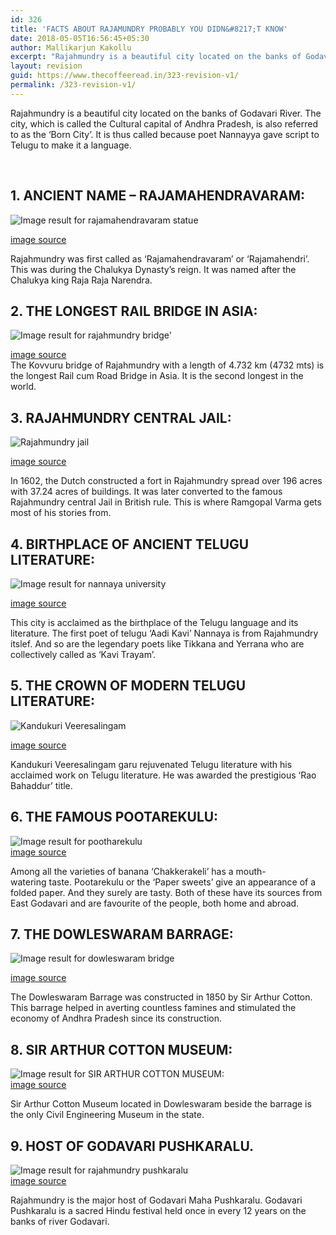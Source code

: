 ```yaml
---
id: 326
title: 'FACTS ABOUT RAJAMUNDRY PROBABLY YOU DIDN&#8217;T KNOW'
date: 2018-05-05T16:56:45+05:30
author: Mallikarjun Kakollu
excerpt: "Rajahmundry is a beautiful city located on the banks of Godavari River. The city, which is called the Cultural capital of Andhra Pradesh, is also referred to as the 'Born City'. It is thus called because poet Nannayya gave script to Telugu to make it a language."
layout: revision
guid: https://www.thecoffeeread.in/323-revision-v1/
permalink: /323-revision-v1/
---
```

Rajahmundry is a beautiful city located on the banks of Godavari River. The city, which is called the Cultural capital of Andhra Pradesh, is also referred to as the &#8216;Born City&#8217;. It is thus called because poet Nannayya gave script to Telugu to make it a language.

&nbsp;

## 1. ANCIENT NAME – RAJAMAHENDRAVARAM:

![Image result for rajamahendravaram statue](http://ourrajahmundry.com/wp-content/uploads/2015/07/Dowlaeswaram-Barrage.jpg) 

[image source](https://www.google.co.in/search?biw=1350&bih=568&tbs=isz%3Alt%2Cislt%3Axga&tbm=isch&sa=1&ei=TIztWs3-BczJvgStxKK4DQ&q=rajamahendravaram+statue&oq=rajamahendravaram+statue&gs_l=img.3...12055.13623.0.13808.7.7.0.0.0.0.195.858.0j5.5.0....0...1c.1.64.img..2.2.364...0j0i24k1.0.gugU7fDN4ZE#imgrc=kUJ5OsMu7yrFfM:)

Rajahmundry was first called as ‘Rajamahendravaram’ or ‘Rajamahendri’. This was during the Chalukya Dynasty’s reign. It was named after the Chalukya king Raja Raja Narendra.

## 2. THE LONGEST RAIL BRIDGE IN ASIA:

![Image result for rajahmundry bridge'](https://upload.wikimedia.org/wikipedia/commons/thumb/d/d0/Nwgbridge.JPG/1200px-Nwgbridge.JPG) 

[image source](https://www.google.co.in/search?biw=1350&bih=568&tbs=isz%3Alt%2Cislt%3Axga&tbm=isch&sa=1&ei=W4ztWrHGIcTSvAThnLbIDQ&q=rajahmundry+bridge%27&oq=rajahmundry+bridge%27&gs_l=img.3..0i30k1l10.58584.67630.0.68091.26.22.0.4.4.0.322.3119.0j10j3j2.15.0....0...1c.1.64.img..11.15.2193...0j35i39k1j0i67k1j0i10i24k1.0.KUeeS1iv5aE#imgrc=CvUcQoU8GyeJrM:)  
The Kovvuru bridge of Rajahmundry with a length of 4.732 km (4732 mts) is the longest Rail cum Road Bridge in Asia. It is the second longest in the world.

## 3. RAJAHMUNDRY CENTRAL JAIL:

![Rajahmundry jail](http://www.southreport.com/wp-content/uploads/2015/07/rajahmundry-jail1.jpg) 

[image source](http://www.pinterest.com)

In 1602, the Dutch constructed a fort in Rajahmundry spread over 196 acres with 37.24 acres of buildings. It was later converted to the famous Rajahmundry central Jail in British rule. This is where Ramgopal Varma gets most of his stories from.

## 4. BIRTHPLACE OF ANCIENT TELUGU LITERATURE:

![Image result for nannaya university](http://ourrajahmundry.com/wp-content/uploads/2015/08/DSCN7615.jpg) 

[image source](https://www.google.co.in/search?biw=1350&bih=568&tbs=isz%3Alt%2Cislt%3Axga&tbm=isch&sa=1&ei=Z43tWovdC8aCvQSx5aOgDQ&q=nannaya+university&oq=nannaya+&gs_l=img.3.0.0l2j0i67k1j0l7.74914.76597.0.78076.8.8.0.0.0.0.331.1110.2-2j2.4.0....0...1c.1.64.img..4.4.1109....0.VA30JqWVT00#imgrc=EnUCXS06a_hX6M:)

This city is acclaimed as the birthplace of the Telugu language and its literature. The first poet of telugu ‘Aadi Kavi’ Nannaya is from Rajahmundry itslef. And so are the legendary poets like Tikkana and Yerrana who are collectively called as ‘Kavi Trayam’.

## 5. THE CROWN OF MODERN TELUGU LITERATURE:

![Kandukuri Veeresalingam](http://www.southreport.com/wp-content/uploads/2015/07/rajahmundry-3-771x510.jpg) 

[image source](https://www.google.co.in/search?biw=1350&bih=568&tbs=isz%3Alt%2Cislt%3Axga&tbm=isch&sa=1&ei=M47tWpacJov9vgSvqYGAAg&q=kandukuri+veeresalingam+pantulu+images&oq=kandukuri+veeresalingam+pant&gs_l=img.3.1.0l2j0i24k1l6.37910.39217.0.40816.6.4.1.1.2.0.188.357.0j2.2.0....0...1c.1.64.img..2.3.222....0.v-J-xA4vW2c#imgrc=8nHqNbtkHx69PM:)

Kandukuri Veeresalingam garu rejuvenated Telugu literature with his acclaimed work on Telugu literature. He was awarded the prestigious ‘Rao Bahaddur’ title.

## 6. THE FAMOUS POOTAREKULU:

![Image result for pootharekulu](https://upload.wikimedia.org/wikipedia/commons/8/85/Pootharekulu_or_Poothareku_%28singular%29_is_a_popular_sweet_from_Atreyapuram%2C_East_Godavari_District_of_Andhrapradesh.JPG)  
[image source](https://www.google.co.in/search?biw=1350&bih=568&tbs=isz%3Alt%2Cislt%3Axga&tbm=isch&sa=1&ei=Xo7tWvu0HYfVvATd1JGYAw&q=pootharekulu&oq=POOTHA+&gs_l=img.3.1.0i10k1l10.125838.126887.0.128857.7.7.0.0.0.0.233.791.0j2j2.4.0....0...1c.1.64.img..3.4.788...0j35i39k1j0i67k1.0.ZST7LGB94r4#imgrc=ouiIrf-QNJjgTM:)

Among all the varieties of banana ‘Chakkerakeli’ has a mouth-watering taste. Pootarekulu or the ‘Paper sweets’ give an appearance of a folded paper. And they surely are tasty. Both of these have its sources from East Godavari and are favourite of the people, both home and abroad.

## 7. THE DOWLESWARAM BARRAGE:

![Image result for dowleswaram bridge](https://upload.wikimedia.org/wikipedia/commons/thumb/d/d5/Dowleswaram_Barrage.jpg/1200px-Dowleswaram_Barrage.jpg) 

[image source](https://www.google.co.in/search?biw=1350&bih=568&tbs=isz%3Alt%2Cislt%3Axga&tbm=isch&sa=1&ei=4Y7tWrzmMcfQvgSm4bH4DA&q=dowleswaram+bridge&oq=dowleswaram++&gs_l=img.3.1.0l5j0i30k1j0i24k1l4.71301.78455.0.80877.12.12.0.0.0.0.452.2054.0j7j2j0j1.10.0....0...1c.1.64.img..2.10.2051.0..35i39k1j0i67k1j0i5i10i30k1j0i10i24k1.0.RaR2mASnZ_Q#imgrc=oUrBYfXxVJvAQM:)

The Dowleswaram Barrage was constructed in 1850 by Sir Arthur Cotton. This barrage helped in averting countless famines and stimulated the economy of Andhra Pradesh since its construction.

## 8. SIR ARTHUR COTTON MUSEUM:

![Image result for SIR ARTHUR COTTON MUSEUM:](https://dreamvacationsindia.files.wordpress.com/2013/12/entrance-of-sir-arthur-cotton-museum.jpg)  
[image source](https://www.google.co.in/search?biw=1350&bih=568&tbs=isz%3Alt%2Cislt%3Axga&tbm=isch&sa=1&ei=NI_tWu2UAsvovgTE5L6ACg&q=SIR+ARTHUR+COTTON+MUSEUM%3A&oq=SIR+ARTHUR+COTTON+MUSEUM%3A&gs_l=img.3..0i30k1j0i24k1.59057.59057.0.59985.1.1.0.0.0.0.212.212.2-1.1.0....0...1c.1.64.img..0.1.209....0.cygdSYHPtgA#imgrc=dnDpDbEnCMknkM:)

Sir Arthur Cotton Museum located in Dowleswaram beside the barrage is the only Civil Engineering Museum in the state.

## 9. HOST OF GODAVARI PUSHKARALU.

![Image result for rajahmundry pushkaralu](https://upload.wikimedia.org/wikipedia/commons/f/fb/Sunset_at_Godavri.JPG)  
[image source](https://www.google.co.in/search?biw=1350&bih=568&tbs=isz%3Alt%2Cislt%3Axga&tbm=isch&sa=1&ei=cY_tWs__GsbUvATBna2ADg&q=rajahmundry+pushkaralu&oq=rajahmundry+pus&gs_l=img.3.0.0l3j0i8i30k1j0i24k1l2.70987.79037.0.80388.21.19.1.0.0.0.273.2657.0j11j3.14.0....0...1c.1.64.img..9.12.2009...35i39k1j0i67k1.0.bgfcpgkAI3c#imgrc=CpHwhGTpWXrGhM:)

Rajahmundry is the major host of Godavari Maha Pushkaralu. Godavari Pushkaralu is a sacred Hindu festival held once in every 12 years on the banks of river Godavari.

&nbsp;